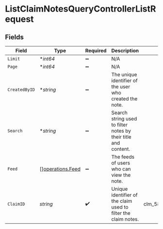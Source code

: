 # ListClaimNotesQueryControllerListRequest


## Fields

| Field                                                          | Type                                                           | Required                                                       | Description                                                    | Example                                                        |
| -------------------------------------------------------------- | -------------------------------------------------------------- | -------------------------------------------------------------- | -------------------------------------------------------------- | -------------------------------------------------------------- |
| `Limit`                                                        | **int64*                                                       | :heavy_minus_sign:                                             | N/A                                                            |                                                                |
| `Page`                                                         | **int64*                                                       | :heavy_minus_sign:                                             | N/A                                                            |                                                                |
| `CreatedByID`                                                  | **string*                                                      | :heavy_minus_sign:                                             | The unique identifier of the user who created the note.        |                                                                |
| `Search`                                                       | **string*                                                      | :heavy_minus_sign:                                             | Search string used to filter notes by their title and content. |                                                                |
| `Feed`                                                         | [][operations.Feed](../../models/operations/feed.md)           | :heavy_minus_sign:                                             | The feeds of users who can view the note.                      |                                                                |
| `ClaimID`                                                      | *string*                                                       | :heavy_check_mark:                                             | Unique identifier of the claim used to filter the claim notes. | clm_585de9387a98426484ef27910ae1f42c                           |